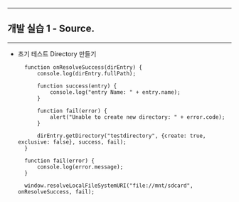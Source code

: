 <!--
{
    "id": "6",
	"title": "개발 실습 주요 Source. ",
	"group": 2,
	"order": 16
}
-->

-----------------------

## 개발 실습 1 - Source.  ##

-----------------------
- 초기 테스트 Directory 만들기 

		function onResolveSuccess(dirEntry) {
			console.log(dirEntry.fullPath);
		
			function success(entry) {
		    	console.log("entry Name: " + entry.name);
			}

			function fail(error) {
		    	alert("Unable to create new directory: " + error.code);
			}

			dirEntry.getDirectory("testdirectory", {create: true, exclusive: false}, success, fail);
		}

		function fail(error) {
			console.log(error.message);
		}

		window.resolveLocalFileSystemURI("file://mnt/sdcard", onResolveSuccess, fail);
		


 









